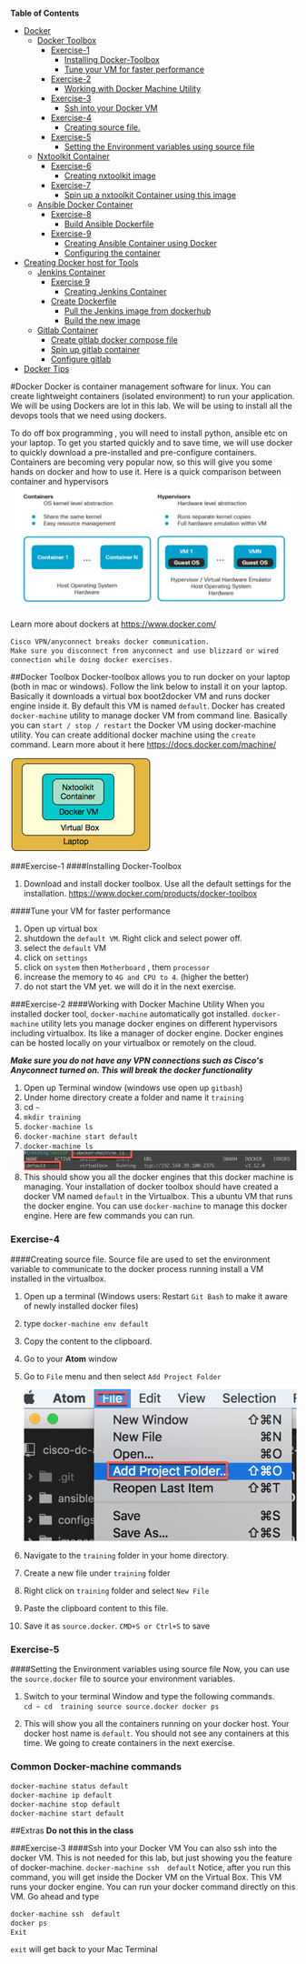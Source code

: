 **Table of Contents**

- [Docker](#)
	- [Docker Toolbox](#)
		- [Exercise-1](#)
			- [Installing Docker-Toolbox](#)
			- [Tune your VM for faster performance](#)
		- [Exercise-2](#)
			- [Working with Docker Machine Utility](#)
		- [Exercise-3](#)
			- [Ssh into your Docker VM](#)
		- [Exercise-4](#)
			- [Creating source file.](#)
		- [Exercise-5](#)
			- [Setting the Environment variables using source file](#)
	- [Nxtoolkit Container](#)
		- [Exercise-6](#)
			- [Creating nxtoolkit image](#)
		- [Exercise-7](#)
			- [Spin up a nxtoolkit Container using this image](#)
	- [Ansible Docker Container](#)
		- [Exercise-8](#)
			- [Build Ansible Dockerfile](#)
		- [Exercise-9](#)
			- [Creating Ansible Container using Docker](#)
			- [Configuring the container](#)
- [Creating Docker host for Tools](#)
	- [Jenkins  Container](#)
		- [Exercise 9](#)
			- [Creating Jenkins Container](#)
		- [Create Dockerfile](#)
			- [Pull the Jenkins image from dockerhub](#)
			- [Build the new image](#)
	- [Gitlab Container](#)
		- [Create gitlab docker compose file](#)
		- [Spin up gitlab container](#)
		- [Configure gitlab](#)
- [Docker Tips](#)

#Docker
Docker is container management software for linux.  You can create lightweight containers (isolated environment) to run your application.  We will be using Dockers are lot in this lab. We will be using to install all the devops tools that we need using dockers.  

To do off box programming , you will need to install python, ansible etc on your laptop.  To get you started quickly and to save time, we will use docker to quickly download a pre-installed and pre-configure containers.  Containers are becoming very popular now, so this will give you some hands on  docker  and how to use it.  Here is a quick comparison between container and hypervisors
![docker](/images/docker-i-1.png)

Learn more about dockers at https://www.docker.com/


```
Cisco VPN/anyconnect breaks docker communication.  
Make sure you disconnect from anyconnect and use blizzard or wired connection while doing docker exercises.
```
##Docker Toolbox
Docker-toolbox allows you to run docker on your laptop (both in mac or windows).  Follow the link below to install it on your laptop.  Basically it downloads a virtual box boot2docker VM and runs docker engine inside it.  By default this VM is named `default`.  Docker has created `docker-machine` utility to manage docker VM from command line. Basically you can `start / stop / restart` the Docker VM using docker-machine utility.  You can create additional docker machine using the `create` command.  Learn more about it here https://docs.docker.com/machine/

![docker](/images/docker-i-2.png)

###Exercise-1
####Installing Docker-Toolbox
1. Download and install docker toolbox. Use all the default settings for the installation.
	https://www.docker.com/products/docker-toolbox


####Tune your VM for faster performance
1. Open up virtual box
2. shutdown the `default VM`.  Right click and select power off.
2. select the `default` VM
3. click on `settings`
4. click on `system` then `Motherboard` , them `processor`
4. increase the memory to `4G and CPU to 4`. (higher the better)
5. do not start the VM yet. we will do it in the next exercise.

###Exercise-2
####Working with Docker Machine Utility
When you installed docker tool, `docker-machine` automatically got installed. `docker-machine` utility lets you manage docker engines on different hypervisors including virtualbox. Its like a manager of docker engine. Docker engines can be hosted locally on your virtualbox or remotely on the cloud.

***Make sure you do not have any VPN connections such as Cisco's Anyconnect turned on. This will break the docker functionality***

1. Open up Terminal window (windows use open up `gitbash`)
2. Under home directory create a folder and name it `training`
3. cd `~`
4. `mkdir training`
4. `docker-machine ls`
5. `docker-machine start default`
6. `docker-machine ls`
![docker1](/images/docker-m-1.png)
5. This should show you all the docker engines that this docker machine is managing.  Your installation of docker toolbox should have created a docker VM named `default` in the Virtualbox.  This a ubuntu VM  that runs the docker engine.  You can use `docker-machine` to manage this docker engine.  Here are few commands you can run.

### Exercise-4
####Creating source file.
Source file are used to set the environment variable to communicate to the docker process running install a VM installed in the virtualbox.

1. Open up a terminal (Windows users:  Restart `Git Bash` to make it aware of newly installed docker files)
2. type `docker-machine env default`
3. Copy the content to the clipboard.
4. Go to your **Atom** window
5. Go to `File` menu and then select `Add Project Folder`

	![atom100](/images/atom-100.png)

6. Navigate to the `training` folder in your home directory.
5. Create a new file under `training` folder
6. Right click on `training` folder and select `New File`
7. Paste the clipboard content to this file.
8. Save it as `source.docker`.  `CMD+S or Ctrl+S` to save

### Exercise-5
####Setting the Environment variables using source file
Now, you can use the `source.docker` file to source your environment variables.

1. Switch to your terminal Window and type the following commands.  
        ```
        cd ~
        cd  training
        source source.docker
        docker ps
        ```

2. This will show you all the containers running on your docker host.  Your docker host name is `default`.  You should not see any containers at this time.  We going to create containers in the next exercise.


### Common Docker-machine commands
```
docker-machine status default
docker-machine ip default
docker-machine stop default
docker-machine start default
```


##Extras
**Do not this in the class**

###Exercise-3
####Ssh into your Docker VM
You can also ssh into the docker VM. This is not needed for this lab, but just showing you the feature of docker-machine.
`docker-machine ssh  default`
Notice, after you run this command, you will get inside the Docker VM on the Virtual Box.  This VM runs your docker engine. You can run your docker command directly on this VM.  Go ahead and type
```
docker-machine ssh  default
docker ps
Exit
```

`exit` will get back to your Mac Terminal

